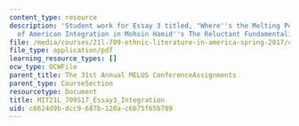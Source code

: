 ```yaml
---
content_type: resource
description: 'Student work for Essay 3 titled, "Where''s the Melting Pot?: The Lack
  of American Integration in Mohsin Hamid''s The Reluctant Fundamentalist."'
file: /media/courses/21l-709-ethnic-literature-in-america-spring-2017/c6624d9bdcc9687b120ac6b75f65b789_MIT21L_709S17_Essay3_Integration.pdf
file_type: application/pdf
learning_resource_types: []
ocw_type: OCWFile
parent_title: The 31st Annual MELUS ConferenceAssignments
parent_type: CourseSection
resourcetype: Document
title: MIT21L_709S17_Essay3_Integration
uid: c6624d9b-dcc9-687b-120a-c6b75f65b789
---
```

